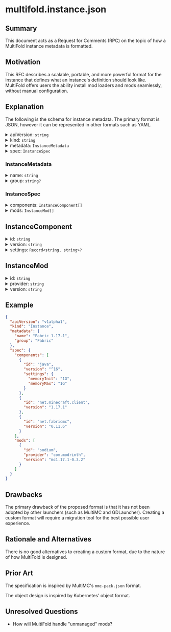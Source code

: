 # multifold.instance.json

## Summary

This document acts as a Request for Comments (RPC) on the topic of how a MultiFold instance metadata is formatted.

## Motivation

This RFC describes a scalable, portable, and more powerful format for the instance that defines what an instance's
definition should look like. MultiFold offers users the ability install mod loaders and mods seamlessly, without manual
configuration.

## Explanation

The following is the schema for instance metadata. The primary format is JSON, however it can be represented in other
formats such as YAML.

<details>
<summary>apiVersion: <code>string</code></summary>

Represents the API version being used. Current supported API versions: `v1alpha1`.
</details>

<details> 
<summary>kind: <code>string</code></summary>

Represents the kind of the API object being used. In this instance, `Instance`.
</details>

<details> 
<summary>metadata: <code>InstanceMetadata</code></summary>

Contains metadata for the current instance, such as display name and group name.
</details>

<details> 
<summary>spec: <code>InstanceSpec</code></summary>

Contains spec for the current instance, such as Minecraft version, mod loader, and mods.
</details>

### InstanceMetadata

<details> 
<summary>name: <code>string</code></summary>

The display name to use for the instance.
</details>

<details> 
<summary>group: <code>string?</code></summary>

The group name to group the instance with.
</details>

### InstanceSpec

<details> 
<summary>components: <code>InstanceComponent[]</code></summary>

Array of "components" in the instance. This is used to describe the launching pipeline, and is order-sensitive.
</details>

<details> 
<summary>mods: <code>InstanceMod[]</code></summary>

Array of mods in the instance. This is used to automatically update mods in the instance and compatibility checks.
</details>

## InstanceComponent

<details> 
<summary>id: <code>string</code></summary>

The id of the component. This must match a component in MultiFold, otherwise the instance will not launch.
</details>

<details> 
<summary>version: <code>string</code></summary>

The required version of the component. It is recommended to follow [semver](https://semver.org/) specs. It should be
possible to define a "version range", similar to dependencies in `package.json`. Read more about version
ranges [here](https://docs.npmjs.com/cli/v6/using-npm/semver).
</details>

<details> 
<summary>settings: <code>Record&lt;string, string&gt;?</code></summary>

Record or a map of settings. This is optional and can be freely defined. The options will be passed to the component
upon initialization.
</details>

## InstanceMod

<details> 
<summary>id: <code>string</code></summary>

The id of the mod **from the provider**. This is not to be confused with the mod id defined in mcmod.info or
fabric.mod.json.
</details>

<details> 
<summary>provider: <code>string</code></summary>

The provider id of the mod. This is the source that MultiFold retrieves the mod from. This should match a content
provider id registered in MultiFold, otherwise the instance will not launch.
</details>

<details> 
<summary>version: <code>string</code></summary>

The required version of the mod. It is recommended to follow [semver](https://semver.org/) specs. It should be possible
to define a "version range", similar to dependencies in `package.json`. Read more about version
ranges [here](https://docs.npmjs.com/cli/v6/using-npm/semver).
</details>

## Example

```json
{
  "apiVersion": "v1alpha1",
  "kind": "Instance",
  "metadata": {
    "name": "Fabric 1.17.1",
    "group": "Fabric"
  },
  "spec": {
    "components": [
      {
        "id": "java",
        "version": "^16",
        "settings": {
          "memoryInit": "1G",
          "memoryMax": "1G"
        }
      },
      {
        "id": "net.minecraft.client",
        "version": "1.17.1"
      },
      {
        "id": "net.fabricmc",
        "version": "0.11.6"
      }
    ],
    "mods": [
      {
        "id": "sodium",
        "provider": "com.modrinth",
        "version": "mc1.17.1-0.3.2"
      }
    ]
  }
}
```

## Drawbacks

The primary drawback of the proposed format is that it has not been adopted by other launchers (such as MultiMC and
GDLauncher). Creating a custom format will require a migration tool for the best possible user experience.

## Rationale and Alternatives

There is no good alternatives to creating a custom format, due to the nature of how MultiFold is designed.

## Prior Art

The specification is inspired by MultiMC's `mmc-pack.json` format.

The object design is inspired by Kubernetes' object format.

## Unresolved Questions

- How will MultiFold handle "unmanaged" mods?